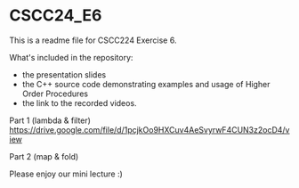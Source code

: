 # CSCC24_E6

This is a readme file for CSCC224 Exercise 6.

What's included in the repository:
- the presentation slides
- the C++ source code demonstrating examples and usage of Higher Order Procedures
- the link to the recorded videos.

Part 1 (lambda & filter)
https://drive.google.com/file/d/1pcjkOo9HXCuv4AeSvyrwF4CUN3z2ocD4/view

Part 2 (map & fold)

Please enjoy our mini lecture :)
